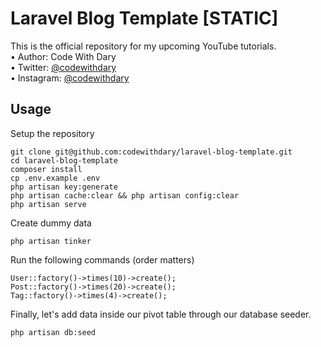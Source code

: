 # Laravel Blog Template [STATIC]
This is the official repository for my upcoming YouTube tutorials. <br>
•	Author: Code With Dary <br>
•	Twitter: [@codewithdary](https://twitter.com/codewithdary) <br>
•	Instagram: [@codewithdary](https://www.instagram.com/codewithdary/) <br>

## Usage <br>
Setup the repository <br>
```
git clone git@github.com:codewithdary/laravel-blog-template.git
cd laravel-blog-template
composer install
cp .env.example .env 
php artisan key:generate
php artisan cache:clear && php artisan config:clear 
php artisan serve 
```

Create dummy data
```
php artisan tinker
```

Run the following commands (order matters)
```
User::factory()->times(10)->create();
Post::factory()->times(20)->create();
Tag::factory()->times(4)->create();
```

Finally, let's add data inside our pivot table through our database seeder.
```
php artisan db:seed
```